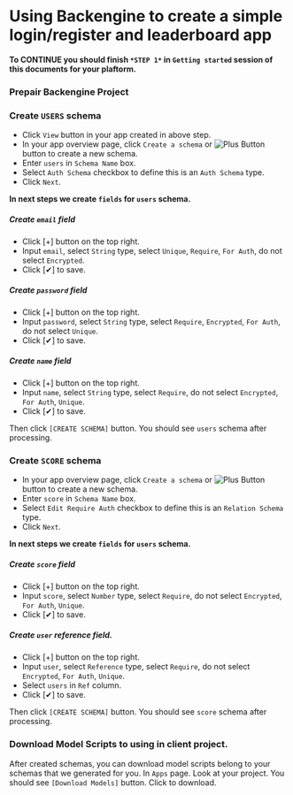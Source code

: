 # Using Backengine to create a simple login/register and leaderboard app

**To **CONTINUE** you should finish `*STEP 1*` in `Getting started` session of this documents for your plaftorm.**

### Prepair Backengine Project

### Create `USERS` schema

- Click `View` button in your app created in above step.
- In your app overview page, click `Create a schema` or ![Plus Button](/images/plusbutton.png) button to create a new schema.
- Enter `users` in `Schema Name` box.
- Select `Auth Schema` checkbox to define this is an `Auth Schema` type.
- Click `Next`.

**In next steps we create `fields` for `users` schema.**

##### Create `email` field

- Click [+] button on the top right.
- Input `email`, select `String` type, select `Unique`, `Require`, `For Auth`, do not select `Encrypted`.
- Click [&#10004;] to save.

##### Create `password` field

- Click [+] button on the top right.
- Input `password`, select `String` type, select `Require`, `Encrypted`, `For Auth`, do not select `Unique`.
- Click [&#10004;] to save.

##### Create `name` field

- Click [+] button on the top right.
- Input `name`, select `String` type, select `Require`, do not select `Encrypted`, `For Auth`, `Unique`.
- Click [&#10004;] to save.

Then click `[CREATE SCHEMA]` button. You should see `users` schema after processing.

### Create `SCORE` schema

- In your app overview page, click `Create a schema` or ![Plus Button](/images/plusbutton.png) button to create a new schema.
- Enter `score` in `Schema Name` box.
- Select `Edit Require Auth` checkbox to define this is an `Relation Schema` type.
- Click `Next`.

**In next steps we create `fields` for `users` schema.**

##### Create `score` field

- Click [+] button on the top right.
- Input `score`, select `Number` type, select `Require`, do not select `Encrypted`, `For Auth`, `Unique`.
- Click [&#10004;] to save.

##### Create `user` reference field.

- Click [+] button on the top right.
- Input `user`, select `Reference` type, select `Require`, do not select `Encrypted`, `For Auth`, `Unique`.
- Select `users` in `Ref` column.
- Click [&#10004;] to save.

Then click `[CREATE SCHEMA]` button. You should see `score` schema after processing.

### Download Model Scripts to using in client project.

After created schemas, you can download model scripts belong to your schemas that we generated for you.
In `Apps` page. Look at your project. You should see `[Download Models]` button. Click to download.

